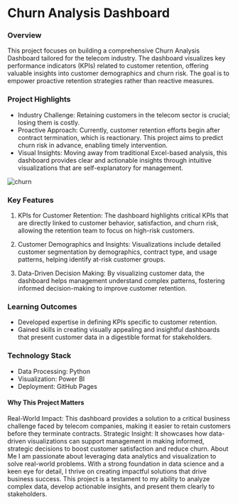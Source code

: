 # Churn Analysis Dashboard
### Overview
This project focuses on building a comprehensive Churn Analysis Dashboard tailored for the telecom industry. The dashboard visualizes key performance indicators (KPIs) related to customer retention, offering valuable insights into customer demographics and churn risk. The goal is to empower proactive retention strategies rather than reactive measures.

### Project Highlights
* Industry Challenge: Retaining customers in the telecom sector is crucial; losing them is costly.
* Proactive Approach: Currently, customer retention efforts begin after contract termination, which is reactionary. This project aims to predict churn risk in advance, enabling timely intervention.
* Visual Insights: Moving away from traditional Excel-based analysis, this dashboard provides clear and actionable insights through intuitive visualizations that are self-explanatory for management.


![churn](https://github.com/user-attachments/assets/0a02d4d5-e3a4-488b-94cf-6a51247ec036)

### Key Features
1. KPIs for Customer Retention: The dashboard highlights critical KPIs that are directly linked to customer behavior, satisfaction, and churn risk, allowing the retention team to focus on high-risk customers.

2. Customer Demographics and Insights: Visualizations include detailed customer segmentation by demographics, contract type, and usage patterns, helping identify at-risk customer groups.

3. Data-Driven Decision Making: By visualizing customer data, the dashboard helps management understand complex patterns, fostering informed decision-making to improve customer retention.

### Learning Outcomes
* Developed expertise in defining KPIs specific to customer retention.
* Gained skills in creating visually appealing and insightful dashboards that present customer data in a digestible format for stakeholders.
  
### Technology Stack
* Data Processing: Python
* Visualization: Power BI 
* Deployment: GitHub Pages 

#### Why This Project Matters
Real-World Impact: This dashboard provides a solution to a critical business challenge faced by telecom companies, making it easier to retain customers before they terminate contracts.
Strategic Insight: It showcases how data-driven visualizations can support management in making informed, strategic decisions to boost customer satisfaction and reduce churn.
About Me
I am passionate about leveraging data analytics and visualization to solve real-world problems. With a strong foundation in data science and a keen eye for detail, I thrive on creating impactful solutions that drive business success. This project is a testament to my ability to analyze complex data, develop actionable insights, and present them clearly to stakeholders.

